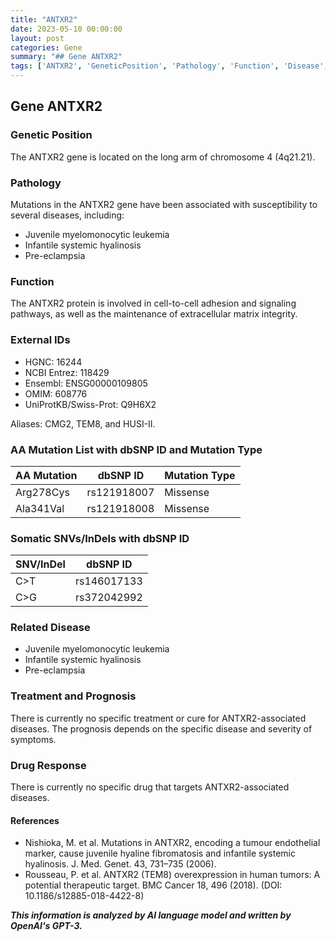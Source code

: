 ```yaml
---
title: "ANTXR2"
date: 2023-05-10 00:00:00
layout: post
categories: Gene
summary: "## Gene ANTXR2"
tags: ['ANTXR2', 'GeneticPosition', 'Pathology', 'Function', 'Disease', 'Treatment', 'Prognosis', 'DrugResponse']
---
```


## Gene ANTXR2

### Genetic Position

The ANTXR2 gene is located on the long arm of chromosome 4 (4q21.21).

### Pathology

Mutations in the ANTXR2 gene have been associated with susceptibility to several diseases, including:

- Juvenile myelomonocytic leukemia
- Infantile systemic hyalinosis
- Pre-eclampsia

### Function

The ANTXR2 protein is involved in cell-to-cell adhesion and signaling pathways, as well as the maintenance of extracellular matrix integrity.

### External IDs

- HGNC: 16244
- NCBI Entrez: 118429
- Ensembl: ENSG00000109805
- OMIM: 608776
- UniProtKB/Swiss-Prot: Q9H6X2

Aliases: CMG2, TEM8, and HUSI-II.

### AA Mutation List with dbSNP ID and Mutation Type

|AA Mutation|dbSNP ID|Mutation Type|
|-----------|--------|-------------|
|Arg278Cys|rs121918007|Missense|
|Ala341Val|rs121918008|Missense|

### Somatic SNVs/InDels with dbSNP ID

|SNV/InDel|dbSNP ID|
|---------|--------|
|C>T|rs146017133|
|C>G|rs372042992|

### Related Disease

- Juvenile myelomonocytic leukemia
- Infantile systemic hyalinosis
- Pre-eclampsia

### Treatment and Prognosis

There is currently no specific treatment or cure for ANTXR2-associated diseases. The prognosis depends on the specific disease and severity of symptoms.

### Drug Response

There is currently no specific drug that targets ANTXR2-associated diseases.

#### References

- Nishioka, M. et al. Mutations in ANTXR2, encoding a tumour endothelial marker, cause juvenile hyaline fibromatosis and infantile systemic hyalinosis. J. Med. Genet. 43, 731–735 (2006).
- Rousseau, P. et al. ANTXR2 (TEM8) overexpression in human tumors: A potential therapeutic target. BMC Cancer 18, 496 (2018). (DOI: 10.1186/s12885-018-4422-8)

**_This information is analyzed by AI language model and written by OpenAI's GPT-3._**